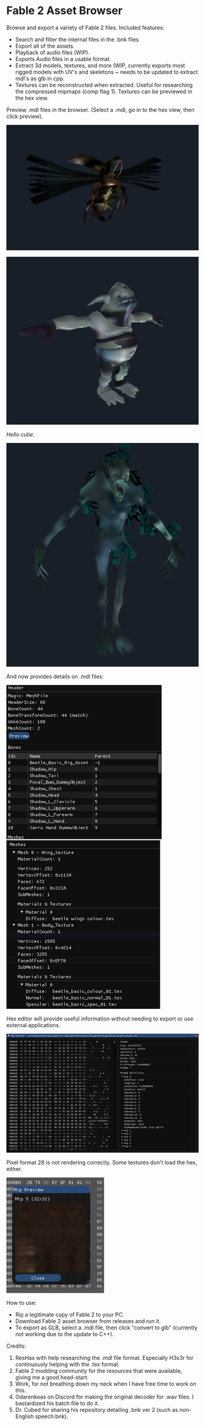 # Fable 2 Asset Browser

Browse and export a variety of Fable 2 files. Included features:

- Search and filter the internal files in the .bnk files
- Export all of the assets.
- Playback of audio files (WIP).
- Exports Audio files in a usable format. 
- Extract 3d models, textures, and more (WIP, currently exports most rigged models with UV's and skeletons ~ needs to be updated to extract mdl's as glb in cpp.
- Textures can be reconstructed when extracted. Useful for researching the compressed mipmaps (comp flag 1). Textures can be previewed in the hex view.

Preview .mdl files in the browser. (Select a .mdl, go in to the hex view, then click preview).

![img.png](images/img_5.png)

![img_1.png](images/img_4.png)

_Hello cutie._

![img_2.png](images/img_3.png)

And now provides details on .mdl files:

![img.png](images/img_2.png)
![img_1.png](images/img_6.png)

Hex editor will provide useful information without needing to export or use external applications.

![img_1.png](images/img_1.png)

Pixel format 28 is not rendering correctly. Some textures don't load the hex, either. 

![img.png](images/img.png)


How to use:
- Rip a legitimate copy of Fable 2 to your PC.
- Download Fable 2 asset browser from releases and run it.
- To export as GLB, select a .mdl file, then click "convert to glb" (currently not working due to the update to C++).

Credits:
1. ResHax with help researching the .mdl file format. Especially H3x3r for continuously helping with the .tex format.
2. Fable 2 modding community for the resources that were available, giving me a good head-start.
3. Work, for not breathing down my neck when I have free time to work on this.
4. Odarenkoas on Discord for making the original decoder for .wav files. I bastardized his batch file to do it.
5. Dr. Cubed for sharing his repository detailing .bnk ver 2 (such as non-English speech.bnk).
